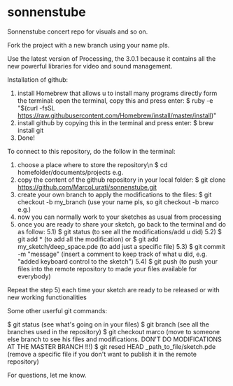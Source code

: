 # sonnenstube
Sonnenstube concert repo for visuals and so on.

Fork the project with a new branch using your name pls.

Use the latest version of Processing, the 3.0.1 because it contains all the new powerful libraries for video and sound management.

Installation of github:
1) install Homebrew that allows u to install many programs directly form the terminal:
	open the terminal, copy this and press enter:
	$ ruby -e "$(curl -fsSL https://raw.githubusercontent.com/Homebrew/install/master/install)"
2) install github by copying this in the terminal and press enter:
	$ brew install git
3) Done!


To connect to this repository, do the follow in the terminal:
1) choose a place where to store the repository\n
    $ cd homefolder/documents/projects    e.g.
2) copy the content of the github repository in your local folder:
    $ git clone https://github.com/MarcoLurati/sonnenstube.git
3) create your own branch to apply the modifications to the files:
    $ git checkout -b my_branch   (use your name pls, so git checkout -b marco e.g.)
4) now you can normally work to your sketches as usual from processing
5) once you are ready to share your sketch, go back to the terminal and do as follow:
  5.1) $ git status   (to see all the modifications/add u did)
  5.2) $ git add *    (to add all the modification) or  $ git add my_sketch/deep_space.pde   (to add just a specific file)
  5.3) $ git commit -m "message"  (insert a comment to keep track of what u did, e.g. "added keyboard control to the sketch")
  5.4) $ git push   (to push your files into the remote repository to made your files available for everybody)
  
Repeat the step 5) each time your sketch are ready to be released or with new working functionalities

Some other userful git commands:

$ git status    (see what's going on in your files)
$ git branch    (see all the branches used in the repository)
$ git checkout marco    (move to someone else branch to see his files and modifications. DON'T DO MODIFICATIONS AT THE MASTER BRANCH !!!)
$ git resed HEAD _path_to_file/sketch.pde   (remove a specific file if you don't want to publish it in the remote repository)

For questions, let me know.
